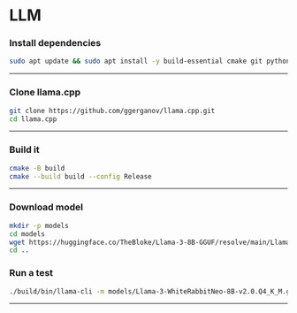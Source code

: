 # LLM

### Install dependencies

```bash
sudo apt update && sudo apt install -y build-essential cmake git python3-pip
```

---

### Clone llama.cpp

```bash
git clone https://github.com/ggerganov/llama.cpp.git
cd llama.cpp
```

---

### Build it

```bash
cmake -B build
cmake --build build --config Release
```

---

### Download model

```bash
mkdir -p models
cd models
wget https://huggingface.co/TheBloke/Llama-3-8B-GGUF/resolve/main/Llama-3-WhiteRabbitNeo-8B-v2.0.Q4_K_M.gguf
cd ..
```

### Run a test

```bash
./build/bin/llama-cli -m models/Llama-3-WhiteRabbitNeo-8B-v2.0.Q4_K_M.gguf -p "Explain AI in 1 line."
```

---
